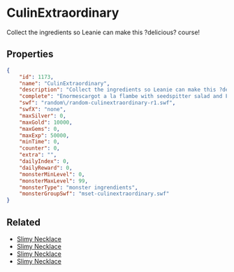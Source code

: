 # CulinExtraordinary

Collect the ingredients so Leanie can make this ?delicious? course!

## Properties

```json
{
    "id": 1173,
    "name": "CulinExtraordinary",
    "description": "Collect the ingredients so Leanie can make this ?delicious? course!",
    "complete": "Enormescargot a la flambe with seedspitter salad and Frogzard legs in slimesauce? yum?",
    "swf": "random\/random-culinextraordinary-r1.swf",
    "swfX": "none",
    "maxSilver": 0,
    "maxGold": 10000,
    "maxGems": 0,
    "maxExp": 50000,
    "minTime": 0,
    "counter": 0,
    "extra": "",
    "dailyIndex": 0,
    "dailyReward": 0,
    "monsterMinLevel": 0,
    "monsterMaxLevel": 99,
    "monsterType": "monster ingrendients",
    "monsterGroupSwf": "mset-culinextraordinary.swf"
}
```

## Related

- [Slimy Necklace](../items/12356-slimy-necklace.md)
- [Slimy Necklace](../items/12357-slimy-necklace.md)
- [Slimy Necklace](../items/12358-slimy-necklace.md)
- [Slimy Necklace](../items/12359-slimy-necklace.md)

